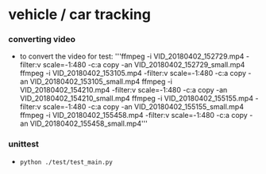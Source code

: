 vehicle / car tracking
========

### converting video

* to convert the video for test:
  '''ffmpeg -i VID_20180402_152729.mp4 -filter:v scale=-1:480 -c:a copy -an VID_20180402_152729_small.mp4
  ffmpeg -i VID_20180402_153105.mp4 -filter:v scale=-1:480 -c:a copy -an VID_20180402_153105_small.mp4
  ffmpeg -i VID_20180402_154210.mp4 -filter:v scale=-1:480 -c:a copy -an VID_20180402_154210_small.mp4
  ffmpeg -i VID_20180402_155155.mp4 -filter:v scale=-1:480 -c:a copy -an VID_20180402_155155_small.mp4
  ffmpeg -i VID_20180402_155458.mp4 -filter:v scale=-1:480 -c:a copy -an VID_20180402_155458_small.mp4'''

### unittest
* `python ./test/test_main.py`
